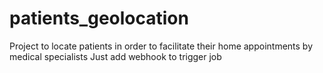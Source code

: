 # patients_geolocation
Project to locate patients in order to facilitate their home appointments by medical specialists
Just add webhook to trigger job
